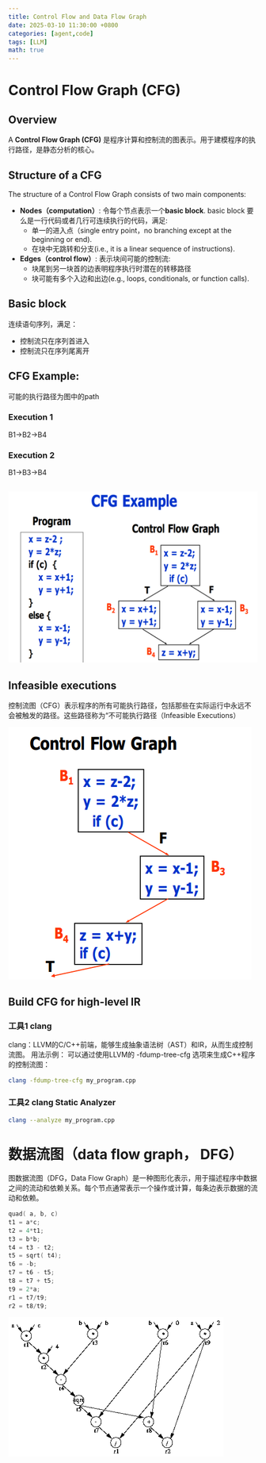 ```yaml
---
title: Control Flow and Data Flow Graph
date: 2025-03-10 11:30:00 +0800
categories: [agent,code]
tags: [LLM]    
math: true
---
```



# Control Flow Graph (CFG)

## Overview
A **Control Flow Graph (CFG)** 是程序计算和控制流的图表示。用于建模程序的执行路径，是静态分析的核心。

## Structure of a CFG
The structure of a Control Flow Graph consists of two main components:
- **Nodes（computation）**: 令每个节点表示一个**basic block**. basic block 要么是一行代码或者几行可连续执行的代码，满足:
  - 单一的进入点（single entry point，no branching except at the beginning or end).
  - 在块中无跳转和分支(i.e., it is a linear sequence of instructions).
- **Edges（control flow）**: 表示块间可能的控制流:
  - 块尾到另一块首的边表明程序执行时潜在的转移路径
  - 块可能有多个入边和出边(e.g., loops, conditionals, or function calls).

## Basic block
连续语句序列，满足：
- 控制流只在序列首进入
- 控制流只在序列尾离开


## CFG Example:
可能的执行路径为图中的path
### Execution 1
B1->B2->B4
### Execution 2
B1->B3->B4

![CFG](../assets/LLM/cfg_example.png "CFG")
---

## Infeasible executions
控制流图（CFG）表示程序的所有可能执行路径，包括那些在实际运行中永远不会被触发的路径。这些路径称为“不可能执行路径（Infeasible Executions）

![infe_cfg](../assets/LLM/infeasible_exec.png "in_cfg")


## Build CFG for high-level IR

### 工具1 clang
clang：LLVM的C/C++前端，能够生成抽象语法树（AST）和IR，从而生成控制流图。
用法示例： 可以通过使用LLVM的 -fdump-tree-cfg 选项来生成C++程序的控制流图：
```bash
clang -fdump-tree-cfg my_program.cpp
```

### 工具2 clang Static Analyzer
```bash
clang --analyze my_program.cpp
```

# 数据流图（data flow graph， DFG）

图数据流图（DFG，Data Flow Graph）是一种图形化表示，用于描述程序中数据之间的流动和依赖关系。每个节点通常表示一个操作或计算，每条边表示数据的流动和依赖。
```cpp
quad( a, b, c)
t1 = a*c;
t2 = 4*t1;
t3 = b*b;
t4 = t3 - t2;
t5 = sqrt( t4);
t6 = -b;
t7 = t6 - t5;
t8 = t7 + t5;
t9 = 2*a;
r1 = t7/t9;
r2 = t8/t9;
```

![dfg](../assets/LLM/dfg.gif "dfg")